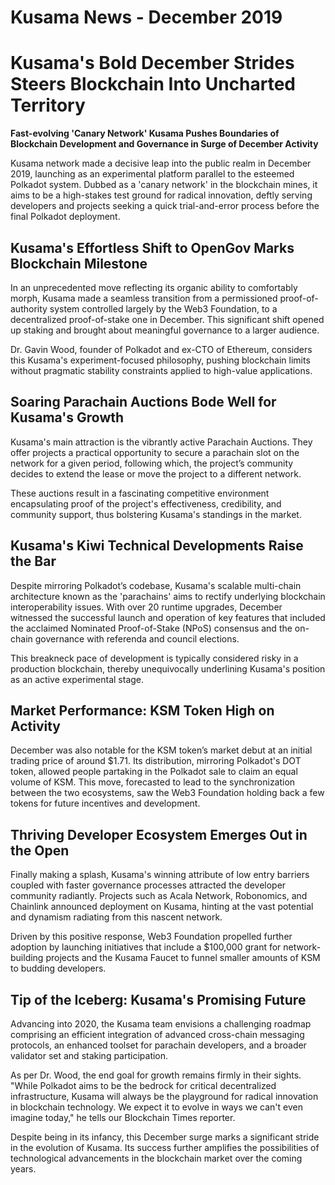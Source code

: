 # Kusama News - December 2019

# Kusama's Bold December Strides Steers Blockchain Into Uncharted Territory

**Fast-evolving 'Canary Network' Kusama Pushes Boundaries of Blockchain
Development and Governance in Surge of December Activity**

Kusama network made a decisive leap into the public realm in December 2019,
launching as an experimental platform parallel to the esteemed Polkadot system.
Dubbed as a 'canary network' in the blockchain mines, it aims to be a
high-stakes test ground for radical innovation, deftly serving developers and
projects seeking a quick trial-and-error process before the final Polkadot
deployment.

## Kusama's Effortless Shift to OpenGov Marks Blockchain Milestone

In an unprecedented move reflecting its organic ability to comfortably morph,
Kusama made a seamless transition from a permissioned proof-of-authority system
controlled largely by the Web3 Foundation, to a decentralized proof-of-stake one
in December. This significant shift opened up staking and brought about
meaningful governance to a larger audience.

Dr. Gavin Wood, founder of Polkadot and ex-CTO of Ethereum, considers this
Kusama's experiment-focused philosophy, pushing blockchain limits without
pragmatic stability constraints applied to high-value applications.

## Soaring Parachain Auctions Bode Well for Kusama's Growth

Kusama's main attraction is the vibrantly active Parachain Auctions. They offer
projects a practical opportunity to secure a parachain slot on the network for a
given period, following which, the project’s community decides to extend the
lease or move the project to a different network.

These auctions result in a fascinating competitive environment encapsulating
proof of the project's effectiveness, credibility, and community support, thus
bolstering Kusama's standings in the market.

## Kusama's Kiwi Technical Developments Raise the Bar

Despite mirroring Polkadot’s codebase, Kusama's scalable multi-chain
architecture known as the 'parachains' aims to rectify underlying blockchain
interoperability issues. With over 20 runtime upgrades, December witnessed the
successful launch and operation of key features that included the acclaimed
Nominated Proof-of-Stake (NPoS) consensus and the on-chain governance with
referenda and council elections.

This breakneck pace of development is typically considered risky in a production
blockchain, thereby unequivocally underlining Kusama's position as an active
experimental stage.

## Market Performance: KSM Token High on Activity

December was also notable for the KSM token’s market debut at an initial trading
price of around $1.71. Its distribution, mirroring Polkadot's DOT token, allowed
people partaking in the Polkadot sale to claim an equal volume of KSM. This
move, forecasted to lead to the synchronization between the two ecosystems, saw
the Web3 Foundation holding back a few tokens for future incentives and
development.

## Thriving Developer Ecosystem Emerges Out in the Open

Finally making a splash, Kusama's winning attribute of low entry barriers
coupled with faster governance processes attracted the developer community
radiantly. Projects such as Acala Network, Robonomics, and Chainlink announced
deployment on Kusama, hinting at the vast potential and dynamism radiating from
this nascent network.

Driven by this positive response, Web3 Foundation propelled further adoption by
launching initiatives that include a $100,000 grant for network-building
projects and the Kusama Faucet to funnel smaller amounts of KSM to budding
developers.

## Tip of the Iceberg: Kusama's Promising Future

Advancing into 2020, the Kusama team envisions a challenging roadmap comprising
an efficient integration of advanced cross-chain messaging protocols, an
enhanced toolset for parachain developers, and a broader validator set and
staking participation.

As per Dr. Wood, the end goal for growth remains firmly in their sights. "While
Polkadot aims to be the bedrock for critical decentralized infrastructure,
Kusama will always be the playground for radical innovation in blockchain
technology. We expect it to evolve in ways we can't even imagine today," he
tells our Blockchain Times reporter.

Despite being in its infancy, this December surge marks a significant stride in
the evolution of Kusama. Its success further amplifies the possibilities of
technological advancements in the blockchain market over the coming years.
